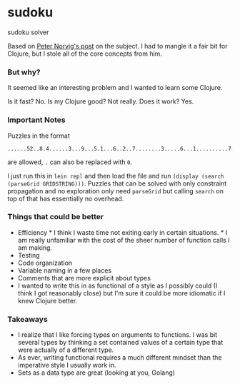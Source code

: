 # sudoku
sudoku solver

Based on [Peter Norvig's post](https://norvig.com/sudoku.html) on the subject. I had to mangle it a fair bit for Clojure, but I stole all of the core concepts from him.

### But why?
It seemed like an interesting problem and I wanted to learn some Clojure.

Is it fast? No. Is my Clojure good? Not really. Does it work? Yes.

### Important Notes
Puzzles in the format
```
......52..8.4......3...9...5.1...6..2..7........3.....6...1..........7.4.......3.
```
are allowed, `.` can also be replaced with `0`.

I just run this in `lein repl` and then load the file and run `(display (search (parseGrid GRIDSTRING)))`. Puzzles that can be solved with only constraint propagation and no exploration only need `parseGrid` but calling `search` on top of that has essentially no overhead.

### Things that could be better
* Efficiency
		* I think I waste time not exiting early in certain situations.
		* I am really unfamiliar with the cost of the sheer number of function calls I am making.
* Testing
* Code organization
* Variable naming in a few places
* Comments that are more explicit about types
* I wanted to write this in as functional of a style as I possibly could (I think I got reasonably close) but I'm sure it could be more idiomatic if I knew Clojure better.

### Takeaways
* I realize that I like forcing types on arguments to functions. I was bit several types by thinking a set contained values of a certain type that were actually of a different type.
* As ever, writing functional requires a much different mindset than the imperative style I usually work in.
* Sets as a data type are great (looking at you, Golang)
